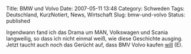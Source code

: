 Title: BMW und Volvo
Date: 2007-05-11 13:48
Category: Schweden
Tags: Deutschland, KurzNotiert, News, Wirtschaft
Slug: bmw-und-volvo
Status: published

Irgendwann fand ich das Drama um MAN, Volkswagen und Scania langweilig,
so dass ich nicht einmal weiß, wie diese Geschichte ausging. Jetzt
taucht auch noch das Gerücht auf, dass BMV Volvo kaufen
[will](http://www.thelocal.se/7267/20070510/) (E).

